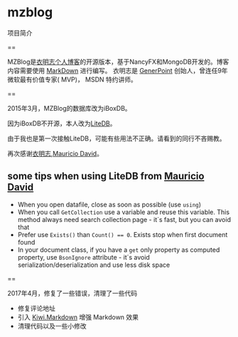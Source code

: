 mzblog
==

项目简介

==

MZBlog是[衣明志个人博客](http://yimingzhi.net)的开源版本，基于NancyFX和MongoDB开发的。博客内容需要使用 [MarkDown](http://wowubuntu.com/markdown/) 进行编写。
衣明志是 [GenerPoint](http://generpoint.com/) 创始人，曾连任9年微软最有价值专家( MVP)， MSDN 特约讲师。

==

2015年3月，MZBlog的数据库改为iBoxDB。

因为iBoxDB不开源，本人改为[LiteDB](https://github.com/mbdavid/LiteDB)。

由于我也是第一次接触LiteDB，可能有些用法不正确。请看到的同行不吝赐教。

再次感谢[衣明志](http://yimingzhi.net),[Mauricio David](https://github.com/mbdavid)。


## some tips when using LiteDB from [Mauricio David](https://github.com/mbdavid)


- When you open datafile, close as soon as possible (use `using`)
- When you call `GetCollection` use a variable and reuse this variable. This method always need search collection page - it´s fast, but you can avoid that
- Prefer use `Exists()` than `Count() == 0`. Exists stop when first document found
- In your document class, if you have a `get` only property as computed property, use `BsonIgnore` attribute - it´s avoid serialization/deserialization and use less disk space

==

2017年4月，修复了一些错误，清理了一些代码

* 修复评论地址
* 引入 [Kiwi.Markdown](https://github.com/danielwertheim/Kiwi "Kiwi.Markdown") 增强 Markdown 效果
* 清理代码以及一些小修改

